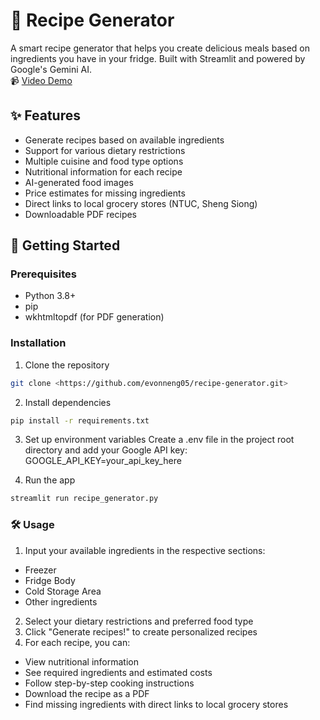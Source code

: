 # 🍳 Recipe Generator

A smart recipe generator that helps you create delicious meals based on ingredients you have in your fridge. Built with Streamlit and powered by Google's Gemini AI.<br/>
📹 <a href="https://youtu.be/BGbdfH671M8">Video Demo</a>

## ✨ Features

- Generate recipes based on available ingredients
- Support for various dietary restrictions
- Multiple cuisine and food type options
- Nutritional information for each recipe
- AI-generated food images
- Price estimates for missing ingredients
- Direct links to local grocery stores (NTUC, Sheng Siong)
- Downloadable PDF recipes

## 🚀 Getting Started

### Prerequisites

- Python 3.8+
- pip
- wkhtmltopdf (for PDF generation)

### Installation

1. Clone the repository
```bash
git clone <https://github.com/evonneng05/recipe-generator.git>
```

2. Install dependencies
```bash
pip install -r requirements.txt
```
3. Set up environment variables
Create a .env file in the project root directory and add your Google API key:
GOOGLE_API_KEY=your_api_key_here

4. Run the app
```bash
streamlit run recipe_generator.py
```

### 🛠️ Usage
1. Input your available ingredients in the respective sections:
- Freezer
- Fridge Body
- Cold Storage Area
- Other ingredients
2. Select your dietary restrictions and preferred food type
3. Click "Generate recipes!" to create personalized recipes
4. For each recipe, you can:
- View nutritional information
- See required ingredients and estimated costs
- Follow step-by-step cooking instructions
- Download the recipe as a PDF
- Find missing ingredients with direct links to local grocery stores
